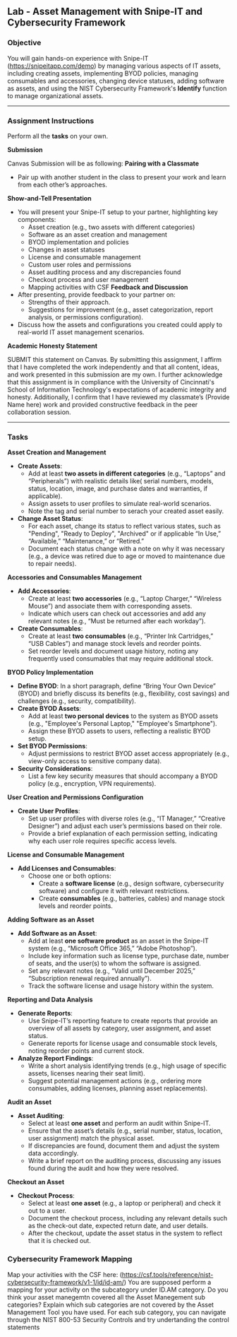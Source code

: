 

## Lab - Asset Management with Snipe-IT and Cybersecurity Framework

### **Objective**
You will gain hands-on experience with Snipe-IT (https://snipeitapp.com/demo) by managing various aspects of IT assets, including creating assets,
implementing BYOD policies, managing consumables and accessories, changing device statuses, adding software as assets,
and using the NIST Cybersecurity Framework's **Identify** function to manage organizational assets.

---

### **Assignment Instructions**

Perform all the **tasks** on your own. 

**Submission**

Canvas Submission will be as following: 
**Pairing with a Classmate**
- Pair up with another student in the class to present your work and learn from each other’s approaches.

**Show-and-Tell Presentation**
- You will present your Snipe-IT setup to your partner, highlighting key components:
  - Asset creation (e.g., two assets with different categories)
  - Software as an asset creation and management
  - BYOD implementation and policies
  - Changes in asset statuses
  - License and consumable management
  - Custom user roles and permissions
  - Asset auditing process and any discrepancies found
  - Checkout process and user management
  - Mapping activities with CSF
**Feedback and Discussion**
- After presenting, provide feedback to your partner on:
  - Strengths of their approach.
  - Suggestions for improvement (e.g., asset categorization, report analysis, or permissions configuration).
- Discuss how the assets and configurations you created could apply to real-world IT asset management scenarios.

**Academic Honesty Statement**

SUBMIT this statement on Canvas.
By submitting this assignment, I affirm that I have completed the work independently and that all content, ideas, and work presented in this submission are my own.
I further acknowledge that this assignment is in compliance with the University of Cincinnati's School of Information Technology's expectations of academic integrity and honesty. 
Additionally, I confirm that I have reviewed my classmate’s (Provide Name here) work and provided constructive feedback in the peer collaboration session.

---
### Tasks

**Asset Creation and Management**
- **Create Assets**: 
  - Add at least **two assets in different categories** (e.g., “Laptops” and “Peripherals”) with realistic details like( serial numbers, models, status, location, image, and purchase dates and warranties, if applicable).
  - Assign assets to user profiles to simulate real-world scenarios.
  - Note the tag and serial number to serach your created asset easily.
- **Change Asset Status**:
  - For each asset, change its status to reflect various states, such as "Pending", "Ready to Deploy", "Archived" or  if applicable “In Use,” “Available,” “Maintenance,” or “Retired.”
  - Document each status change with a note on why it was necessary (e.g., a device was retired due to age or moved to maintenance due to repair needs).

**Accessories and Consumables Management**
- **Add Accessories**:
  - Create at least **two accessories** (e.g., “Laptop Charger,” “Wireless Mouse”) and associate them with corresponding assets.
  - Indicate which users can check out accessories and add any relevant notes (e.g., “Must be returned after each workday”).
- **Create Consumables**:
  - Create at least **two consumables** (e.g., “Printer Ink Cartridges,” “USB Cables”) and manage stock levels and reorder points.
  - Set reorder levels and document usage history, noting any frequently used consumables that may require additional stock.

**BYOD Policy Implementation**
- **Define BYOD**: In a short paragraph, define “Bring Your Own Device” (BYOD) and briefly discuss its benefits (e.g., flexibility, cost savings) and challenges (e.g., security, compatibility).
- **Create BYOD Assets**:
  - Add at least **two personal devices** to the system as BYOD assets (e.g., "Employee's Personal Laptop," "Employee's Smartphone").
  - Assign these BYOD assets to users, reflecting a realistic BYOD setup.
- **Set BYOD Permissions**:
  - Adjust permissions to restrict BYOD asset access appropriately (e.g., view-only access to sensitive company data).
- **Security Considerations**:
  - List a few key security measures that should accompany a BYOD policy (e.g., encryption, VPN requirements).

**User Creation and Permissions Configuration**
- **Create User Profiles**:
  - Set up user profiles with diverse roles (e.g., “IT Manager,” “Creative Designer”) and adjust each user’s permissions based on their role.
  - Provide a brief explanation of each permission setting, indicating why each user role requires specific access levels.

**License and Consumable Management**
- **Add Licenses and Consumables**:
  - Choose one or both options:
    - Create a **software license** (e.g., design software, cybersecurity software) and configure it with relevant restrictions.
    - Create **consumables** (e.g., batteries, cables) and manage stock levels and reorder points.

**Adding Software as an Asset**
- **Add Software as an Asset**:
  - Add at least **one software product** as an asset in the Snipe-IT system (e.g., “Microsoft Office 365,” “Adobe Photoshop”).
  - Include key information such as license type, purchase date, number of seats, and the user(s) to whom the software is assigned.
  - Set any relevant notes (e.g., “Valid until December 2025,” “Subscription renewal required annually”).
  - Track the software license and usage history within the system.

**Reporting and Data Analysis**
- **Generate Reports**:
  - Use Snipe-IT’s reporting feature to create reports that provide an overview of all assets by category, user assignment, and asset status.
  - Generate reports for license usage and consumable stock levels, noting reorder points and current stock.
- **Analyze Report Findings**:
  - Write a short analysis identifying trends (e.g., high usage of specific assets, licenses nearing their seat limit).
  - Suggest potential management actions (e.g., ordering more consumables, adding licenses, planning asset replacements).

**Audit an Asset**
- **Asset Auditing**:
  - Select at least **one asset** and perform an audit within Snipe-IT.
  - Ensure that the asset’s details (e.g., serial number, status, location, user assignment) match the physical asset.
  - If discrepancies are found, document them and adjust the system data accordingly.
  - Write a brief report on the auditing process, discussing any issues found during the audit and how they were resolved.

**Checkout an Asset**
- **Checkout Process**:
  - Select at least **one asset** (e.g., a laptop or peripheral) and check it out to a user.
  - Document the checkout process, including any relevant details such as the check-out date, expected return date, and user details.
  - After the checkout, update the asset status in the system to reflect that it is checked out.
 
### Cybersecurity Framework Mapping
Map your activities with the CSF here: (https://csf.tools/reference/nist-cybersecurity-framework/v1-1/id/id-am/)
You are supposed perform a mapping for your activity on the subcategory under ID.AM category.
Do you think your asset manegemtn covered all the Asset Manegement sub categories?
Explain which sub categories are not covered by the Asset Management Tool you have used.
For each sub category, you can navigate through the NIST 800-53 Security Controls and try undertanding  the control statements

